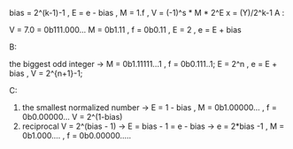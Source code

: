 bias = 2^(k-1)-1 , E = e - bias , M = 1.f , V = (-1)^s * M * 2^E
x = (Y)/2^k-1
A :

V = 7.0 = 0b111.000...
M = 0b1.11 , f = 0b0.11 , E = 2 , e = E + bias

B:

the biggest odd integer -> M = 0b1.11111...1 , f = 0b0.111..1;
E = 2^n , e = E + bias , V = 2^{n+1}-1;

C:

1. the smallest normalized number -> E = 1 - bias , M = 0b1.00000... , f = 0b0.00000...
    V = 2^(1-bias)
2. reciprocal 
   V = 2^(bias - 1) -> E = bias - 1 = e - bias -> e = 2*bias -1 , M = 0b1.000.... , f = 0b0.00000.....

